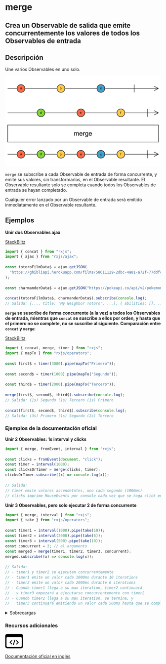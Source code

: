 # merge

## Crea un Observable de salida que emite concurrentemente los valores de todos los Observables de entrada

## Descripción

Une varios Observables en uno solo.

![Diagrama de canicas del operador merge](assets/images/marble-diagrams/join-creation/merge.png)

`merge` se subscribe a cada Observable de entrada de forma concurrente, y emite sus valores, sin transformarlos, en el Observable resultante. El Observable resultante solo se completa cuando todos los Observables de entrada se hayan completado.

Cualquier error lanzado por un Observable de entrada será emitido inmediatamente en el Observable resultante.

## Ejemplos

**Unir dos Observables ajax**

[StackBlitz](https://stackblitz.com/edit/docu-rxjs-merge?file=index.ts)

```javascript
import { concat } from "rxjs";
import { ajax } from "rxjs/ajax";

const totoroFilmData$ = ajax.getJSON(
  "https://ghibliapi.herokuapp.com/films/58611129-2dbc-4a81-a72f-77ddfc1b1b49"
);

const charmanderData$ = ajax.getJSON("https://pokeapi.co/api/v2/pokemon/4");

concat(totoroFilmData$, charmanderData$).subscribe(console.log);
// Salida: {..., title: 'My Neighbor Totoro', ...}, { abilities: [], ...}
```

**`merge` se suscribe de forma concurrente (a la vez) a todos los Observables de entrada, mientras que `concat` se suscribe a ellos por orden, y hasta que el primero no se complete, no se suscribe al siguiente. Comparación entre `concat` y `merge`:**

[StackBlitz](https://stackblitz.com/edit/docu-rxjs-merge-2?file=index.ts)

```javascript
import { concat, merge, timer } from "rxjs";
import { mapTo } from "rxjs/operators";

const first$ = timer(3000).pipe(mapTo("Primero"));

const second$ = timer(1000).pipe(mapTo("Segundo"));

const third$ = timer(2000).pipe(mapTo("Tercero"));

merge(first$, second$, third$).subscribe(console.log);
// Salida: (1s) Segundo (1s) Tercero (1s) Primero

concat(first$, second$, third$).subscribe(console.log);
// Salida: (3s) Primero (1s) Segundo (2s) Tercero
```

### Ejemplos de la documentación oficial

**Unir 2 Observables: 1s interval y clicks**

```javascript
import { merge, fromEvent, interval } from "rxjs";

const clicks = fromEvent(document, "click");
const timer = interval(1000);
const clicksOrTimer = merge(clicks, timer);
clicksOrTimer.subscribe((x) => console.log(x));

// Salida:
// timer emite valores ascendetntes, uno cada segundo (1000ms)
// clicks imprime MouseEvents por console cada vez que se haga click en el 'document'
```

**Unir 3 Observables, pero solo ejecutar 2 de forma concurrente**

```javascript
import { merge, interval } from "rxjs";
import { take } from "rxjs/operators";

const timer1 = interval(1000).pipe(take(10));
const timer2 = interval(2000).pipe(take(6));
const timer3 = interval(500).pipe(take(10));
const concurrent = 2; // el argumento
const merged = merge(timer1, timer2, timer3, concurrent);
merged.subscribe((x) => console.log(x));

// Salida:
// - timer1 y timer2 se ejecutan concurrentemente
// - timer1 emite un valor cada 1000ms durante 10 iterations
// - timer2 emite un valor cada 2000ms durante 6 iterations
// - Cuando timer1 llega a su max iteration, timer2 continuará
//   y timer3 empezará a ejecutarse concurrentemente con timer2
// - Cuando timer2 llega a su max iteration, se termina, y
//   timer3 continuará emitiendo un valor cada 500ms hasta que se complete
```

<details>

<summary>Sobrecargas</summary>

#### Firma

`merge(v1: any, scheduler: SchedulerLike): Observable<T>`

#### Parámetros

#### Retorna

`Observable<T>`

#### Firma

`merge(v1: any, concurrent: number, scheduler: SchedulerLike): Observable<T>`

#### Parámetros

#### Retorna

`Observable<T>`

#### Firma

`merge(v1: any, v2: any, scheduler: SchedulerLike): Observable<T | T2>`

#### Parámetros

#### Retorna

`Observable<T | T2>`

#### Firma

`merge(v1: any, v2: any, concurrent: number, scheduler: SchedulerLike): Observable<T | T2>`

#### Parámetros

#### Retorna

`Observable<T | T2>`

#### Firma

`merge(v1: any, v2: any, v3: any, scheduler: SchedulerLike): Observable<T | T2 | T3>`

#### Parámetros

#### Retorna

`Observable<T | T2 | T3>`

#### Firma

`merge(v1: any, v2: any, v3: any, concurrent: number, scheduler: SchedulerLike): Observable<T | T2 | T3>`

#### Parámetros

#### Retorna

`Observable<T | T2 | T3>`

#### Firma

`merge(v1: any, v2: any, v3: any, v4: any, scheduler: SchedulerLike): Observable<T | T2 | T3 | T4>`

#### Parámetros

#### Retorna

`Observable<T | T2 | T3 | T4>`

#### Firma

`merge(v1: any, v2: any, v3: any, v4: any, concurrent: number, scheduler: SchedulerLike): Observable<T | T2 | T3 | T4>`

#### Parámetros

#### Retorna

`Observable<T | T2 | T3 | T4>`

#### Firma

`merge(v1: any, v2: any, v3: any, v4: any, v5: any, scheduler: SchedulerLike): Observable<T | T2 | T3 | T4 | T5>`

#### Parámetros

#### Retorna

`Observable<T | T2 | T3 | T4 | T5>`

#### Firma

`merge(v1: any, v2: any, v3: any, v4: any, v5: any, concurrent: number, scheduler: SchedulerLike): Observable<T | T2 | T3 | T4 | T5>`

#### Parámetros

#### Retorna

`Observable<T | T2 | T3 | T4 | T5>`

#### Firma

`merge(v1: any, v2: any, v3: any, v4: any, v5: any, v6: any, scheduler: SchedulerLike): Observable<T | T2 | T3 | T4 | T5 | T6>`

#### Parámetros

#### Retorna

`Observable<T | T2 | T3 | T4 | T5 | T6>`

#### Firma

merge(v1: any, v2: any, v3: any, v4: any, v5: any, v6: any, concurrent: number, scheduler: SchedulerLike): Observable\<T | T2 | `T3 | T4 | T5 | T6>`

#### Parámetros

#### Retorna

`Observable<T | T2 | T3 | T4 | T5 | T6>`

#### Firma

`merge(v1: any): Observable<T>`

#### Parámetros

#### Retorna

`Observable<T>`

#### Firma

`merge(v1: any, concurrent?: number): Observable<T>`

#### Parámetros

#### Retorna

`Observable<T>`

#### Firma

`merge(v1: any, v2: any): Observable<T | T2>`

#### Parámetros

#### Retorna

`Observable<T | T2>`

#### Firma

`merge(v1: any, v2: any, concurrent?: number): Observable<T | T2>`

#### Parámetros

#### Retorna

`Observable<T | T2>`

#### Firma

`merge(v1: any, v2: any, v3: any): Observable<T | T2 | T3>`

#### Parámetros

#### Retorna

`Observable<T | T2 | T3>`

#### Firma

`merge(v1: any, v2: any, v3: any, concurrent?: number): Observable<T | T2 | T3>`

#### Parámetros

#### Retorna

`Observable<T | T2 | T3>`

#### Firma

`merge(v1: any, v2: any, v3: any, v4: any): Observable<T | T2 | T3 | T4>`

#### Parámetros

#### Retorna

`Observable<T | T2 | T3 | T4>`

#### Firma

`merge(v1: any, v2: any, v3: any, v4: any, concurrent?: number): Observable<T | T2 | T3 | T4>`

#### Parámetros

#### Retorna

`Observable<T | T2 | T3 | T4>`

#### Firma

`merge(v1: any, v2: any, v3: any, v4: any, v5: any): Observable<T | T2 | T3 | T4 | T5>`

#### Parámetros

#### Retorna

`Observable<T | T2 | T3 | T4 | T5>`

#### Firma

`merge(v1: any, v2: any, v3: any, v4: any, v5: any, concurrent?: number): Observable<T | T2 | T3 | T4 | T5>`

#### Parámetros

#### Retorna

`Observable<T | T2 | T3 | T4 | T5>`

#### Firma

`merge(v1: any, v2: any, v3: any, v4: any, v5: any, v6: any): Observable<T | T2 | T3 | T4 | T5 | T6>`

#### Parámetros

#### Retorna

`Observable<T | T2 | T3 | T4 | T5 | T6>`

#### Firma

`merge(v1: any, v2: any, v3: any, v4: any, v5: any, v6: any, concurrent?: number): Observable<T | T2 | T3 | T4 | T5 | T6>`

#### Parámetros

#### Retorna

`Observable<T | T2 | T3 | T4 | T5 | T6>`

#### Firma

`merge(...observables: any[]): Observable<T>`

#### Parámetros

#### Retorna

`Observable<T>`

#### Firma

`merge(...observables: any[]): Observable<T>`

#### Parámetros

#### Retorna

`Observable<T>`

#### Firma

`merge(...observables: any[]): Observable<R>`

#### Parámetros

#### Retorna

`Observable<R>`

#### Firma

`merge(...observables: any[]): Observable<R>`

#### Parámetros

#### Retorna

`Observable<R>`

</details>

### Recursos adicionales

[![Source code](assets/icons/source-code.png)](https://github.com/ReactiveX/rxjs/blob/master/src/internal/observable/merge.ts)

[Documentación oficial en inglés](https://rxjs.dev/api/index/function/merge)
